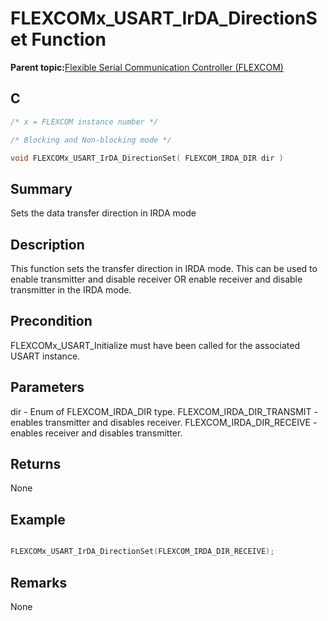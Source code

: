 # FLEXCOMx\_USART\_IrDA\_DirectionSet Function

**Parent topic:**[Flexible Serial Communication Controller \(FLEXCOM\)](GUID-137968B9-4089-44C6-9B5A-2F30929F6852.md)

## C

```c
/* x = FLEXCOM instance number */

/* Blocking and Non-blocking mode */

void FLEXCOMx_USART_IrDA_DirectionSet( FLEXCOM_IRDA_DIR dir )
```

## Summary

Sets the data transfer direction in IRDA mode

## Description

This function sets the transfer direction in IRDA mode. This can be used to enable transmitter and disable receiver OR enable receiver and disable transmitter in the IRDA mode.

## Precondition

FLEXCOMx\_USART\_Initialize must have been called for the associated USART instance.

## Parameters

dir - Enum of FLEXCOM\_IRDA\_DIR type. FLEXCOM\_IRDA\_DIR\_TRANSMIT - enables transmitter and disables receiver. FLEXCOM\_IRDA\_DIR\_RECEIVE - enables receiver and disables transmitter.

## Returns

None

## Example

```c

FLEXCOMx_USART_IrDA_DirectionSet(FLEXCOM_IRDA_DIR_RECEIVE);

```

## Remarks

None

